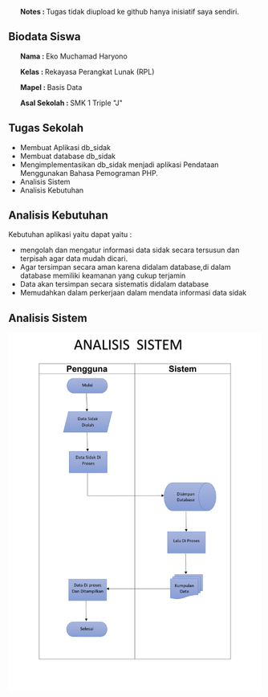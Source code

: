 <ul><b>Notes : </b>Tugas tidak diupload ke github hanya inisiatif saya sendiri.</ul>

## Biodata Siswa

<ul><b>Nama : </b>Eko Muchamad Haryono</ul>
<ol><b>Kelas : </b>Rekayasa Perangkat Lunak (RPL)</ol>
<ol><b>Mapel : </b>Basis Data</ol>

<ol><b>Asal Sekolah : </b>SMK 1 Triple "J"</ol>

## Tugas Sekolah

- Membuat Aplikasi db_sidak
- Membuat database db_sidak
- Mengimplementasikan db_sidak menjadi aplikasi Pendataan Menggunakan Bahasa Pemograman PHP.
- Analisis Sistem
- Analisis Kebutuhan

## Analisis Kebutuhan

Kebutuhan aplikasi yaitu dapat yaitu :<br>

- mengolah dan mengatur informasi data sidak secara tersusun dan terpisah agar data mudah dicari.<br>
- Agar tersimpan secara aman karena didalam database,di dalam database memiliki keamanan yang cukup terjamin<br>
- Data akan tersimpan secara sistematis didalam database<br>
- Memudahkan dalam perkerjaan dalam mendata informasi data sidak<br>

## Analisis Sistem

<img src="assets_readme/Analisis_Sistem.jpg" alt="Analisis_Sistem">
